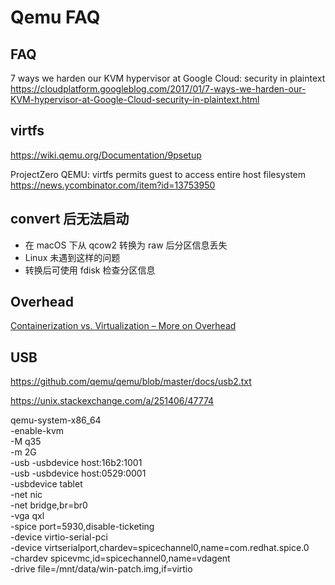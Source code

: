 # Qemu FAQ

## FAQ

7 ways we harden our KVM hypervisor at Google Cloud: security in plaintext
https://cloudplatform.googleblog.com/2017/01/7-ways-we-harden-our-KVM-hypervisor-at-Google-Cloud-security-in-plaintext.html


## virtfs
https://wiki.qemu.org/Documentation/9psetup

ProjectZero
QEMU: virtfs permits guest to access entire host filesystem
https://news.ycombinator.com/item?id=13753950

## convert 后无法启动

* 在 macOS 下从 qcow2 转换为 raw 后分区信息丢失
* Linux 未遇到这样的问题
* 转换后可使用 fdisk 检查分区信息

## Overhead
[Containerization vs. Virtualization – More on Overhead](http://www.brightcomputing.com/blog/containerization-vs.-virtualization-more-on-overhead)


## USB
https://github.com/qemu/qemu/blob/master/docs/usb2.txt

https://unix.stackexchange.com/a/251406/47774

qemu-system-x86_64 \
    -enable-kvm \
    -M q35 \
    -m 2G \
    -usb -usbdevice host:16b2:1001 \
    -usb -usbdevice host:0529:0001 \
    -usbdevice tablet \
    -net nic \
    -net bridge,br=br0 \
    -vga qxl \
    -spice port=5930,disable-ticketing \
    -device virtio-serial-pci \
    -device virtserialport,chardev=spicechannel0,name=com.redhat.spice.0 \
    -chardev spicevmc,id=spicechannel0,name=vdagent \
    -drive file=/mnt/data/win-patch.img,if=virtio
